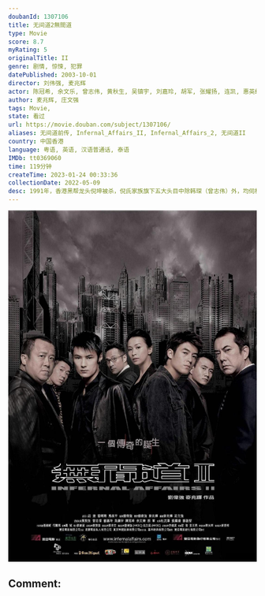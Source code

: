 ```yaml
---
doubanId: 1307106
title: 无间道2無間道
type: Movie
score: 8.7
myRating: 5
originalTitle: II
genre: 剧情, 惊悚, 犯罪
datePublished: 2003-10-01
director: 刘伟强, 麦兆辉
actor: 陈冠希, 余文乐, 曾志伟, 黄秋生, 吴镇宇, 刘嘉玲, 胡军, 张耀扬, 连凯, 惠英红, 廖启智, 张同祖, 方平, 敖志君, 黄岳泰, 陈德森, 赵颂茹, 叶世品, 郑斌辉, 许金峰, 陈望华, 尹志强, 傅嘉莉, 段伟伦, 林仲岐, 金来群, 黄锐生, 张碧珊, 刘宗基, 王文成, 张旭燊, 林国杰, 雷小明, 里卡多·马姆多, 布兰登·雷亚, 李霆锋, 阎青妤, 龙比意, 吴廷烨, 林威, 张颕康, 林富伟, 邓泰和, 戴豪辉, 戚务振
author: 麦兆辉, 庄文强
tags: Movie, 
state: 看过
url: https://movie.douban.com/subject/1307106/
aliases: 无间道前传, Infernal_Affairs_II, Infernal_Affairs_2, 无间道II
country: 中国香港
language: 粤语, 英语, 汉语普通话, 泰语
IMDb: tt0369060
time: 119分钟
createTime: 2023-01-24 00:33:36
collectionDate: 2022-05-09
desc: 1991年，香港黑帮龙头倪坤被杀，倪氏家族旗下五大头目中除韩琛（曾志伟）外，均伺机背叛发难，不料却被倪家不起眼的第二代倪永孝（吴镇宇）不费一兵一卒牵制，此举引来重案祖督察黄志诚（黄秋生）的戒心，使其派...
---
```


![image](assets/p958008320.jpg)

Comment: 
---

